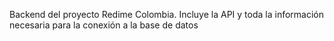 Backend del proyecto Redime Colombia. Incluye la API y toda la información necesaria para la conexión a la base de datos
